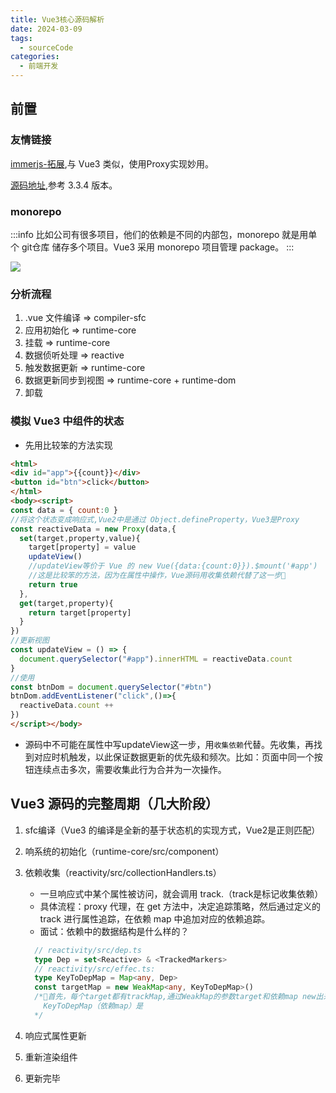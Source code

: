 ```yaml
---
title: Vue3核心源码解析
date: 2024-03-09
tags:
  - sourceCode
categories:
  - 前端开发
---
```


## 前置

### 友情链接

[immerjs-拓展](https://github.com/immerjs/immer),与 Vue3 类似，使用Proxy实现妙用。

[源码地址](https://github.com/vuejs/core/tree/v3.3.4),参考 3.3.4 版本。

### monorepo

:::info
比如公司有很多项目，他们的依赖是不同的内部包，monorepo 就是用单个 git仓库 储存多个项目。Vue3 采用 monorepo 项目管理 package。
:::

![](https://cetacea-1304984885.cos.ap-shanghai.myqcloud.com/pieces/Snipaste_2024-03-19_16-32-10.jpg)

### 分析流程

1. .vue 文件编译 => compiler-sfc
2. 应用初始化 => runtime-core
3. 挂载 => runtime-core
4. 数据侦听处理 => reactive
5. 触发数据更新 => runtime-core
6. 数据更新同步到视图 => runtime-core + runtime-dom
7. 卸载

### 模拟 Vue3 中组件的状态

- 先用比较笨的方法实现
```html
<html>
<div id="app">{{count}}</div>
<button id="btn">click</button>
</html>
<body><script>
const data = { count:0 }
//将这个状态变成响应式,Vue2中是通过 Object.defineProperty，Vue3是Proxy
const reactiveData = new Proxy(data,{
  set(target,property,value){
    target[property] = value
    updateView()
    //updateView等价于 Vue 的 new Vue({data:{count:0}}).$mount('#app')
    //这是比较笨的方法，因为在属性中操作，Vue源码用收集依赖代替了这一步🚩
    return true
  },
  get(target,property){
    return target[property]
  }
})
//更新视图
const updateView = () => {
  document.querySelector("#app").innerHTML = reactiveData.count
}
//使用
const btnDom = document.querySelector("#btn")
btnDom.addEventListener("click",()=>{
  reactiveData.count ++
})
</script></body>
```
- 源码中不可能在属性中写updateView这一步，用`收集依赖`代替。先收集，再找到对应时机触发，以此保证数据更新的优先级和频次。比如：页面中同一个按钮连续点击多次，需要收集此行为合并为一次操作。

## Vue3 源码的完整周期（几大阶段）

1. sfc编译（Vue3 的编译是全新的基于状态机的实现方式，Vue2是正则匹配）
2. 响系统的初始化（runtime-core/src/component）
3. 依赖收集（reactivity/src/collectionHandlers.ts）
  
   - 一旦响应式中某个属性被访问，就会调用 track.（track是标记收集依赖）
   - 具体流程：proxy 代理，在 get 方法中，决定追踪策略，然后通过定义的 track 进行属性追踪，在依赖 map 中追加对应的依赖追踪。
   - 面试：依赖中的数据结构是什么样的？
    ```ts
      // reactivity/src/dep.ts
      type Dep = set<Reactive> & <TrackedMarkers>
      // reactivity/src/effec.ts:
      type KeyToDepMap = Map<any, Dep>
      const targetMap = new WeakMap<any, KeyToDepMap>()
      /*🚩首先，每个target都有trackMap,通过WeakMap的参数target和依赖map new出来的；
        KeyToDepMap（依赖map）是
      */

    ```

4. 响应式属性更新
5. 重新渲染组件
6. 更新完毕
